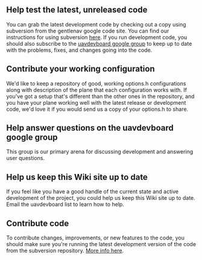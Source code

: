## Help test the latest, unreleased code

You can grab the latest development code by checking out a copy using subversion from the gentlenav google code site.  You can find our instructions for using subversion [here](UsingSubversion.md).  If you run development code, you should also subscribe to the [uavdevboard google group](http://groups.google.com/group/uavdevboard) to keep up to date with the problems, fixes, and changes going into the code.


## Contribute your working configuration

We'd like to keep a repository of good, working options.h configurations along with description of the plane that each configuration works with.  If you've got a setup that's different than the other ones in the repository, and you have your plane working well with the latest release or development code, we'd love it if you would send us a copy of your options.h to share.


## Help answer questions on the uavdevboard google group

This group is our primary arena for discussing development and answering user questions.


## Help us keep this Wiki site up to date

If you feel like you have a good handle of the current state and active development of the project, you could help us keep this Wiki site up to date.  Email the uavdevboard list to learn how to help.


## Contribute code

To contribute changes, improvements, or new features to the code, you should make sure you're running the latest development version of the code from the subversion repository.  [More info here](UsingSubversion.md).